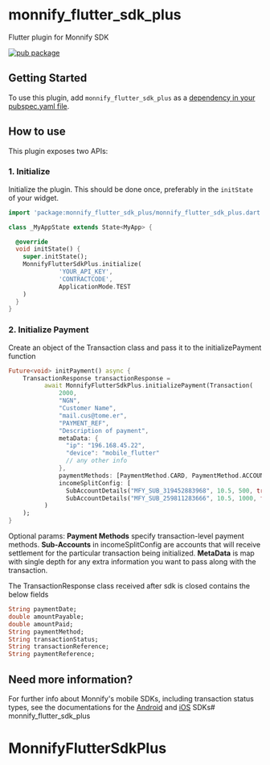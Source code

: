 # monnify_flutter_sdk_plus

Flutter plugin for Monnify SDK

[![pub package](https://img.shields.io/pub/v/monnify_flutter_sdk.svg)](https://pub.dartlang.org/packages/monnify_flutter_sdk_plus)

## Getting Started
To use this plugin, add `monnify_flutter_sdk_plus` as a [dependency in your pubspec.yaml file](https://flutter.io/platform-plugins/).

## How to use
This plugin exposes two APIs:

### 1. Initialize

Initialize the plugin. This should be done once, preferably in the `initState` of your widget.

``` dart
import 'package:monnify_flutter_sdk_plus/monnify_flutter_sdk_plus.dart';

class _MyAppState extends State<MyApp> {

  @override
  void initState() {
    super.initState();
    MonnifyFlutterSdkPlus.initialize(
              'YOUR_API_KEY', 
              'CONTRACTCODE', 
              ApplicationMode.TEST
    )
  }
}
```

### 2. Initialize Payment

Create an object of the Transaction class and pass it to the initializePayment function

``` dart
Future<void> initPayment() async {
    TransactionResponse transactionResponse =
          await MonnifyFlutterSdkPlus.initializePayment(Transaction(
              2000,
              "NGN",
              "Customer Name",
              "mail.cus@tome.er",
              "PAYMENT_REF",
              "Description of payment",
              metaData: {
                "ip": "196.168.45.22",
                "device": "mobile_flutter"
                // any other info
              },
              paymentMethods: [PaymentMethod.CARD, PaymentMethod.ACCOUNT_TRANSFER],
              incomeSplitConfig: [
                SubAccountDetails("MFY_SUB_319452883968", 10.5, 500, true),
                SubAccountDetails("MFY_SUB_259811283666", 10.5, 1000, false)]
          )
    );
}
```

Optional params:
**Payment Methods** specify transaction-level payment methods.
**Sub-Accounts** in incomeSplitConfig are accounts that will receive settlement for the particular transaction being initialized.
**MetaData** is map with single depth for any extra information you want to pass along with the transaction.

The TransactionResponse class received after sdk is closed contains the below fields

```dart
String paymentDate;
double amountPayable;
double amountPaid;
String paymentMethod;
String transactionStatus;
String transactionReference;
String paymentReference;
```

## Need more information?
For further info about Monnify's mobile SDKs, including transaction status types,
see the documentations for the
[Android](https://teamapt.atlassian.net/wiki/spaces/MON/pages/213909311/Monnify+Android+SDK) and
[iOS](https://teamapt.atlassian.net/wiki/spaces/MON/pages/213909672/Monnify+iOS+SDK) SDKs# monnify_flutter_sdk_plus
# MonnifyFlutterSdkPlus

